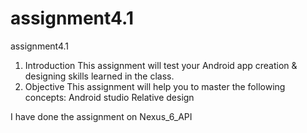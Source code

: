 # assignment4.1
assignment4.1

1. Introduction
This assignment will test your Android app creation & designing skills learned in the class.
2. Objective
This assignment will help you to master the following concepts:
Android studio
Relative design

I have done the assignment on Nexus_6_API
